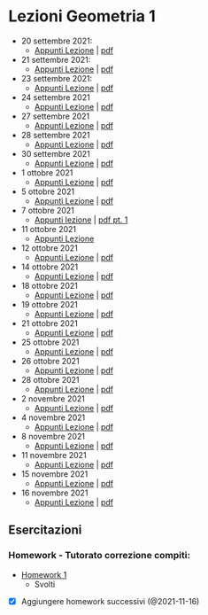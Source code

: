 # Lezioni Geometria 1

- 20 settembre 2021:
	- [Appunti Lezione](202109200830%20(20%20set%202021)%20-%20Matrici.md) | [pdf](202109200830.pdf)
- 21 settembre 2021:
	- [Appunti Lezione](202109211051%20(21%20set%202021).md) | [pdf](202109211051.pdf)
- 23 settembre 2021:
	- [Appunti Lezione](202109231230%20(23%20set%202021).md) | [pdf](202109231230.pdf)
- 24 settembre 2021
	- [Appunti Lezione](202109241038%20(24%20set%202021).md) | [pdf](202109241038.pdf)
- 27 settembre 2021
	- [Appunti Lezione](202109270845%20(27%20set%202021).md) | [pdf](202109270845.pdf)
- 28 settembre 2021
	- [Appunti Lezione](202109281043%20(28%20set%202021).md) | [pdf](202109281043.pdf)
- 30 settembre 2021
	- [Appunti Lezione](202109301230%20(30%20set%202021).md) | [pdf](202109301230.pdf)
- 1 ottobre 2021
	- [Appunti Lezione](202110011040%20(1%20ott%202021).md) | [pdf](202110011040.pdf)
- 5 ottobre 2021
	- [Appunti Lezione](202110051048%20(5%20ott%202021).md) | [pdf](202110051048.pdf)
- 7 ottobre 2021
	- [Appunti lezione](202110071245%20(7%20ott%202021).md) | [pdf pt. 1](202110071245.pdf)
- 11 ottobre 2021
	- [Appunti Lezione](202110110830%20(11%20ott%202021).md)
- 12 ottobre 2021
	- [Appunti Lezione](202110121045%20(12%20ott%202021).md) | [pdf](202110121045.pdf)
- 14 ottobre 2021
	- [Appunti Lezione](202110141246%20(14%20ott%202021).md) | [pdf](202110141246.pdf)
- 18 ottobre 2021
	- [Appunti Lezione](202110180845%20(18%20ott%202021).md) | [pdf](202110180845.pdf)
- 19 ottobre 2021
	- [Appunti Lezione](202110191045%20(19%20ott%202021).md) | [pdf](202110191045.pdf)
- 21 ottobre 2021
	- [Appunti Lezione](202110211245%20(21%20ott%202021).md) | [pdf](202110211245.pdf)
- 25 ottobre 2021
	- [Appunti Lezione](202110250845%20(25%20ott%202021).md) | [pdf](202110250845.pdf)
- 26 ottobre 2021
	- [Appunti Lezione](202110261040%20(26%20ott%202021).md) | [pdf](202110261040.pdf)
- 28 ottobre 2021
	- [Appunti Lezione](202110281242%20(28%20ott%202021).md) | [pdf](202110281242.pdf)
 - 2 novembre 2021
	 - [Appunti Lezione](202111021045%20(2%20nov%202021).md) | [pdf](202111021045.pdf)
- 4 novembre 2021
	- [Appunti Lezione](202111041245%20(4%20nov%202021).md) | [pdf](202111041245.pdf)
- 8 novembre 2021
	- [Appunti Lezione](202111080850%20(8%20nov%202021).md) | [pdf](202111080850.pdf)
- 11 novembre 2021
	- [Appunti Lezione](202111111245%20(11%20nov%202021).md) | [pdf](202111111245.pdf)
- 15 novembre 2021
	- [Appunti Lezione](202111151030%20(15%20nov%202021).md) | [pdf](202111151030.pdf)
- 16 novembre 2021
	- [Appunti Lezione](202111161045%20(16%20nov%202021).md) | [pdf](202111161045.pdf)
 
## Esercitazioni

### Homework - Tutorato correzione compiti:

-   [Homework 1](Geometria%201%20-%20Homework%201%20-%20Luigi%20Vezzoni.pdf)
    -   Svolti

- [x] Aggiungere homework successivi (@2021-11-16)